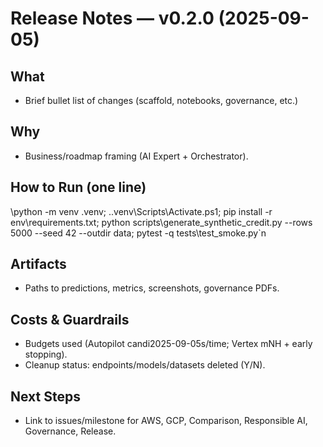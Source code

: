 # Release Notes — v0.2.0 (2025-09-05)

## What
- Brief bullet list of changes (scaffold, notebooks, governance, etc.)

## Why
- Business/roadmap framing (AI Expert + Orchestrator).

## How to Run (one line)
\python -m venv .venv; .\.venv\Scripts\Activate.ps1; pip install -r env\requirements.txt; python scripts\generate_synthetic_credit.py --rows 5000 --seed 42 --outdir data; pytest -q tests\test_smoke.py\`n
## Artifacts
- Paths to predictions, metrics, screenshots, governance PDFs.

## Costs & Guardrails
- Budgets used (Autopilot candi2025-09-05s/time; Vertex mNH + early stopping).
- Cleanup status: endpoints/models/datasets deleted (Y/N).

## Next Steps
- Link to issues/milestone for AWS, GCP, Comparison, Responsible AI, Governance, Release.

